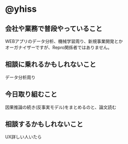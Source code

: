 # @yhiss

## 会社や業務で普段やっていること
WEBアプリのデータ分析、機械学習周り、新規事業開発とか  
オーガナイザーですが、Repro関係者ではありません。

## 相談に乗れるかもしれないこと
データ分析周り

## 今日取り組むこと
因果推論の続き(反事実モデル)をまとめるのと、論文読む

## 相談するかもしれないこと
UX詳しい人いたら
